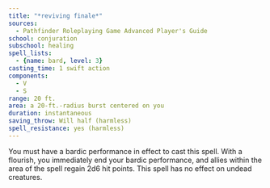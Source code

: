 ```yaml
---
title: "*reviving finale*"
sources:
  - Pathfinder Roleplaying Game Advanced Player's Guide
school: conjuration
subschool: healing
spell_lists:
  - {name: bard, level: 3}
casting_time: 1 swift action
components:
  - V
  - S
range: 20 ft.
area: a 20-ft.-radius burst centered on you
duration: instantaneous
saving_throw: Will half (harmless)
spell_resistance: yes (harmless)
---
```


You must have a bardic performance in effect to cast this spell. With a flourish, you immediately end your bardic performance, and allies within the area of the spell regain 2d6 hit points. This spell has no effect on undead creatures.

